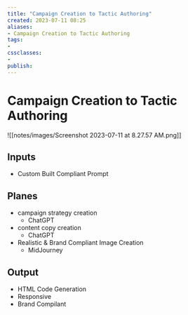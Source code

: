 ```yaml
---
title: "Campaign Creation to Tactic Authoring"
created: 2023-07-11 08:25
aliases: 
- Campaign Creation to Tactic Authoring
tags:
- 
cssclasses:
- 
publish:
---
```


<!-- 
tags: 
-->

<!--internal
parent:: [[]]
child:: [[]]
related:: [[]]
-->

<!--external
- [ ] []()
-->

# Campaign Creation to Tactic Authoring

![[notes/images/Screenshot 2023-07-11 at 8.27.57 AM.png]]

## Inputs

- Custom Built Compliant Prompt

## Planes

- campaign strategy creation
  - ChatGPT
- content copy creation
  - ChatGPT
- Realistic & Brand Compliant Image Creation
  - MidJourney

## Output

- HTML Code Generation
- Responsive
- Brand Compilant